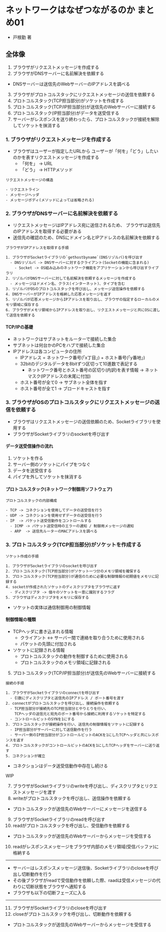 # ネットワークはなぜつながるのか まとめ01
- 戸根勤 著

## 全体像
1. ブラウザがリクエストメッセージを作成する
2. ブラウザがDNSサーバーに名前解決を依頼する
  - DNSサーバーは送信先のWebサーバーのIPアドレスを調べる
3. ブラウザがプロトコルスタックにリクエストメッセージの送信を依頼する
4. プロトコルスタック(TCP担当部分)がソケットを作成する
5. プロトコルスタック(TCP/IP担当部分)が送信先のWebサーバーに接続する
6. プロトコルスタック(IP担当部分)がデータを送受信する
7. サーバーがレスポンスを送り終わったら、プロトコルスタックが接続を解除してソケットを抹消する


### 1. ブラウザがリクエストメッセージを作成する
- ブラウザはユーザーが指定したURLから
ユーザーが「何を」「どう」したいのかを表すリクエストメッセージを作成する
  - 「何を」 -> URL
  - 「どう」 -> HTTPメソッド
```
リクエストメッセージの構造

- リクエストライン
- メッセージヘッダ
- メッセージボディ(メソッドによっては省略される)
```

### 2. ブラウザがDNSサーバーに名前解決を依頼する
- リクエストメッセージはIPアドレス宛に送信されるため、
ブラウザは送信先のIPアドレスを取得する必要がある
- 送信先の確認のため、DNSにドメイン名とIPアドレスの名前解決を依頼する
```
ブラウザがIPアドレスを取得する手順

1. ブラウザがSocketライブラリの`gethostbyname`(DNSリゾルバ)を呼び出す
  - DNSリゾルバ -> DNSサーバーに対するクライアント(Socketの機能に含まれる)
    - Socket -> OS組み込みのネットワーク機能をアプリケーションから呼び出すライブラリ
2. リゾルバがDNSサーバーに対して名前解決を依頼するメッセージを作成する
  - メッセージはドメイン名、クラス(インターネット)、タイプを含む
3. リゾルバがOSのプロトコルスタックを呼び出し、メッセージ送信操作を依頼する
4. DNSサーバーがIPアドレスを格納した応答メッセージを返す
5. リゾルバが応答メッセージからIPアドレスを取り出し、ブラウザの指定するローカルのメモリ領域に保存する
6. ブラウザがメモリ領域からIPアドレスを取り出し、リクエストメッセージと共にOSに渡して送信を依頼する
```

#### TCP/IPの基礎
- ネットワークはサブネットをルーターで接続した集合
- サブネットは何台かのPCをハブで接続した集合
- IPアドレスは各コンピュータの住所
  - IPアドレス = ネットワーク番号(「x丁目」) + ホスト番号(「y番地」)
  - 32bitのデジタルデータを8bitずつ区切って10進数で表記する
    - ネットワーク番号とホスト番号の区切り(内訳)を表す情報 -> ネットマスク(IPアドレスの末尾に付加)
  - ホスト番号が全て0 -> サブネット全体を指す
  - ホスト番号が全て1 -> ブロードキャストを指す

### 3. ブラウザがOSのプロトコルスタックにリクエストメッセージの送信を依頼する
- ブラウザはリクエストメッセージの送信依頼のため、Socketライブラリを使用する
- ブラウザがSocketライブラリのsocketを呼び出す

#### データ送受信操作の流れ
1. ソケットを作る
2. サーバー側のソケットにパイプをつなぐ
3. データを送受信する
4. パイプを外してソケットを抹消する

#### プロトコルスタック(ネットワーク制御用ソフトウェア)
```
プロトコルスタックの内部構成

- TCP -> コネクションを使用してデータの送受信を行う
- UDP -> コネクションを使用せずデータの送受信を行う
- IP  -> パケット送受信動作をコントロールする
  - ICMP -> パケット送受信時のエラーの通知 / 制御用メッセージの通知
  - ARP  -> 送信先ルーターのMACアドレスを調べる
```

### 3. プロトコルスタック(TCP担当部分)がソケットを作成する
```
ソケット作成の手順

1. ブラウザがSocketライブラリのsocketを呼び出す
2. プロトコルスタック(TCP担当部分)がソケット一つ分のメモリ領域を確保する
3. プロトコルスタック(TCP担当部分)が通信のために必要な制御情報の初期値をメモリに記録する
4. socketが作成されたソケットのディスクリプタをブラウザに返す
  - ディスクリプタ -> 個々のソケットを一意に識別するフラグ
5. ブラウザはディスクリプタをメモリに保存する
```
- ソケットの実体は通信制御用の制御情報

#### 制御情報の種類
- TCPヘッダに書き込まれる情報
  - クライアント <-> サーバー間で連絡を取り合うために使用される
  - パケットの先頭に付加される
- ソケットに記録される情報
  - プロトコルスタックの動作を制御するために使用される
  - プロトコルスタックのメモリ領域に記録される

5. プロトコルスタック(TCP/IP担当部分)が送信先のWebサーバーに接続する
```
接続の手順

1. ブラウザがSocketライブラリのconnectを呼び出す
  - 引数にディスクリプタと送信先のIPアドレス / ポート番号を渡す
2. connectがプロトコルスタックを呼び出し、接続操作を依頼する
  - TCP担当部分が接続先のTCP担当部分とやりとりを行い、
    TCPヘッダの送信元と宛先のポート番号から接続に利用するソケットを特定する
  - コントロールビットのSYNを1にする
3. プロトコルスタックが接続操作を行い、送信先の制御情報をソケットに記録する
  - IP担当部分がサーバーに対して送信動作を行う
  - サーバー側のIP担当部分がコントロールビットのACKを1にしたTCPヘッダと共にレスポンスを返す
4. プロトコルスタックがコントロールビットのACKを1にしたTCPヘッダをサーバーに送り返す
5. コネクションが確立
```
- コネクションはデータ送受信動作中存在し続ける

WIP

7. ブラウザがSocketライブラリのwriteを呼び出し、ディスクリプタとリクエストメッセージを渡す
8. writeがプロトコルスタックを呼び出し、送信操作を依頼する
  - プロトコルスタックが送信先のWebサーバーにメッセージを送信する
9. ブラウザがSocketライブラリのreadを呼び出す
9. readがプロトコルスタックを呼び出し、受信動作を依頼する
  - プロトコルスタックが送信先のWebサーバーからメッセージを受信する
10. readがレスポンスメッセージをブラウザ内部のメモリ領域(受信バッファ)に格納する

---
- サーバーはレスポンスメッセージ送信後、Socketライブラリのcloseを呼び出し切断動作を行う
- その後ブラウザがreadで受信動作を依頼した際、raadは受信メッセージの代わりに切断状態をブラウザへ通知する
- ブラウザも以下の切断フェーズに入る
---

11. ブラウザがSocketライブラリのcloseを呼び出す
12. closeがプロトコルスタックを呼び出し、切断動作を依頼する
  - プロトコルスタックが送信先のWebサーバーからメッセージを受信する

